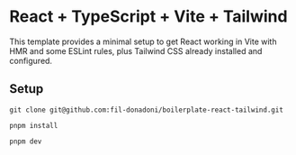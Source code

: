 # React + TypeScript + Vite + Tailwind

This template provides a minimal setup to get React working in Vite with HMR and some ESLint rules, plus Tailwind CSS already installed and configured.

## Setup

`git clone git@github.com:fil-donadoni/boilerplate-react-tailwind.git`

`pnpm install`

`pnpm dev`
